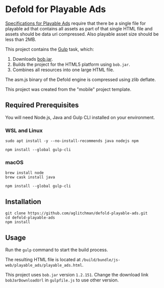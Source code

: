 # Defold for Playable Ads

[Specifications for Playable Ads](https://www.facebook.com/business/help/412951382532338?helpref=faq_content) require that there be a single file for playable ad that contains all assets as part of that single HTML file and assets should be data uri compressed. Also playable asset size should be less than 2MB.

This project contains the [Gulp](https://gulpjs.com/) task, which:
1. Downloads [bob.jar](https://d.defold.com/stable/).
2. Builds the project for the HTML5 platform using `bob.jar`.
3. Combines all resources into one large HTML file.

The asm.js binary of the Defold engine is compressed using zlib deflate.

This project was created from the "mobile" project template. 

## Required Prerequisites

You will need Node.js, Java and Gulp CLI installed on your environment.

### WSL and Linux

```
sudo apt install -y --no-install-recommends java nodejs npm

npm install --global gulp-cli
```

### macOS

```
brew install node
brew cask install java

npm install --global gulp-cli
```

## Installation

```
git clone https://github.com/aglitchman/defold-playable-ads.git
cd defold-playable-ads
npm install
```

## Usage

Run the `gulp` command to start the build process.

The resulting HTML file is located at `/build/bundle/js-web/playable_ads/playable_ads.html`.

This project uses `bob.jar` version `1.2.151`. Change the download link `bobJarDownloadUrl` in `gulpfile.js` to use other version.
